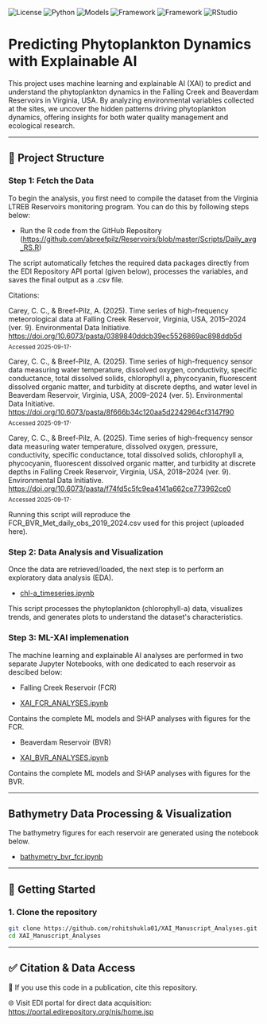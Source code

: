 

<p align="left">
<img alt="License" src="https://img.shields.io/badge/License-MIT-blue.svg">
<img alt="Python" src="https://img.shields.io/badge/Python-3.9%2B-blueviolet">
<img alt="Models" src="https://img.shields.io/badge/Models-Ensemble_ML_Methods-4285F4">
<img alt="Framework" src="https://img.shields.io/badge/Framework-Scikit--learn-orange">
<img alt="Framework" src="https://img.shields.io/badge/Visulisation-Matplotlib-green">
<img alt="RStudio" src="https://img.shields.io/badge/RStudio-4285F4?style=flat&logo=rstudio&logoColor=white">
</p>

# Predicting Phytoplankton Dynamics with Explainable AI

This project uses machine learning and explainable AI (XAI) to predict and understand the phytoplankton dynamics in the Falling Creek and Beaverdam Reservoirs in Virginia, USA. By analyzing environmental variables collected at the sites, we uncover the hidden patterns driving phytoplankton dynamics, offering insights for both water quality management and ecological research. 

---

## 📁 Project Structure


### Step 1: Fetch the Data

To begin the analysis, you first need to compile the dataset from the Virginia LTREB Reservoirs monitoring program. You can do this by following steps below:

  - Run the R code from the GitHub Repository (https://github.com/abreefpilz/Reservoirs/blob/master/Scripts/Daily_avg_RS.R)

The script automatically fetches the required data packages directly from the EDI Repository API portal (given below), processes the variables, and saves the final output as a .csv file.

Citations:

Carey, C. C., & Breef-Pilz, A. (2025). Time series of high-frequency meteorological data at Falling Creek Reservoir, Virginia, USA, 2015–2024 (ver. 9). Environmental Data Initiative. https://doi.org/10.6073/pasta/0389840ddcb39ec5526869ac898ddb5d <sub>Accessed 2025-09-17</sub>.

Carey, C. C., & Breef-Pilz, A. (2025). Time series of high-frequency sensor data measuring water temperature, dissolved oxygen, conductivity, specific conductance, total dissolved solids, chlorophyll a, phycocyanin, fluorescent dissolved organic matter, and turbidity at discrete depths, and water level in Beaverdam Reservoir, Virginia, USA, 2009–2024 (ver. 5). Environmental Data Initiative. https://doi.org/10.6073/pasta/8f666b34c120aa5d2242964cf3147f90 <sub>Accessed 2025-09-17</sub>.

Carey, C. C., & Breef-Pilz, A. (2025). Time series of high-frequency sensor data measuring water temperature, dissolved oxygen, pressure, conductivity, specific conductance, total dissolved solids, chlorophyll a, phycocyanin, fluorescent dissolved organic matter, and turbidity at discrete depths in Falling Creek Reservoir, Virginia, USA, 2018–2024 (ver. 9). Environmental Data Initiative. https://doi.org/10.6073/pasta/f74fd5c5fc9ea4141a662ce773962ce0 <sub>Accessed 2025-09-17</sub>.


Running this script will reproduce the FCR_BVR_Met_daily_obs_2019_2024.csv used for this project (uploaded here). 


### Step 2: Data Analysis and Visualization

Once the data are retrieved/loaded, the next step is to perform an exploratory data analysis (EDA). 

- [chl-a_timeseries.ipynb](https://github.com/rohitshukla01/XAI_Manuscript_Analyses/blob/main/Chl-a_timeseries.ipynb)


 This script processes the phytoplankton (chlorophyll-a) data, visualizes trends, and generates plots to understand the dataset's characteristics.

 ### Step 3: ML-XAI implemenation

The machine learning and explainable AI analyses are performed in two separate Jupyter Notebooks, with one dedicated to each reservoir as descibed below:

  - Falling Creek Reservoir (FCR)

  - [XAI_FCR_ANALYSES.ipynb](https://github.com/rohitshukla01/XAI_Manuscript_Analyses/blob/main/XAI_FCR_ANALYSES.ipynb)


Contains the complete ML models and SHAP analyses with figures for the FCR.

  -  Beaverdam Reservoir (BVR)

  - [XAI_BVR_ANALYSES.ipynb](https://github.com/rohitshukla01/XAI_Manuscript_Analyses/blob/main/XAI_BVR_ANALYSES.ipynb)


Contains the complete ML models and SHAP analyses with figures for the BVR.

---

## Bathymetry Data Processing & Visualization

The bathymetry figures for each reservoir are generated using the notebook below.

- [bathymetry_bvr_fcr.ipynb](https://github.com/rohitshukla01/XAI_Manuscript_Analyses/blob/main/bathymetry_bvr_fcr.ipynb)


---

## 🚀 Getting Started

### 1. Clone the repository

```bash
git clone https://github.com/rohitshukla01/XAI_Manuscript_Analyses.git
cd XAI_Manuscript_Analyses
```

---

## ✅ Citation & Data Access

📑 If you use this code in a publication, cite this repository.

🌐 Visit EDI portal for direct data acquisition: https://portal.edirepository.org/nis/home.jsp










